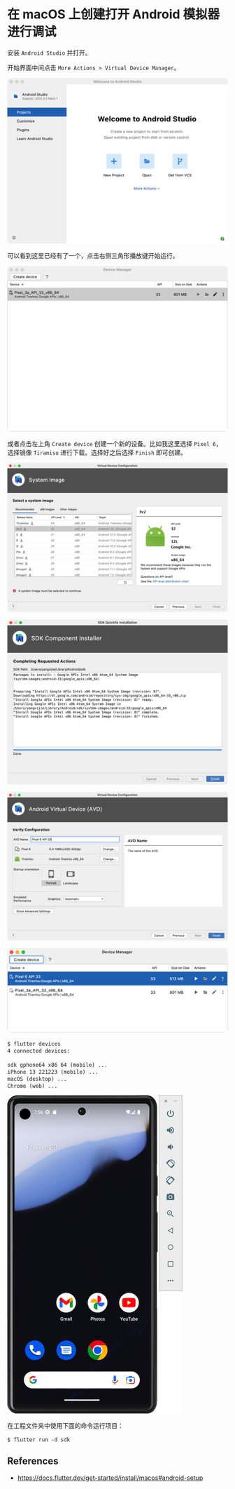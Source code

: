 # 在 macOS 上创建打开 Android 模拟器进行调试

安装 `Android Studio` 并打开。

开始界面中间点击 `More Actions > Virtual Device Manager`。

![](./images-simulator/0.png)

可以看到这里已经有了一个，点击右侧三角形播放键开始运行。

![](./images-simulator/1.png)

或者点击左上角 `Create device` 创建一个新的设备。比如我这里选择 `Pixel 6`，选择镜像 `Tiramisu` 进行下载。选择好之后选择 `Finish` 即可创建。

![](./images-simulator/2.png)

![](./images-simulator/3.png)

![](./images-simulator/4.png)

![](./images-simulator/5.png)

```
$ flutter devices
4 connected devices:

sdk gphone64 x86 64 (mobile) ...
iPhone 13 221223 (mobile) ...
macOS (desktop) ...
Chrome (web) ...
```

![](./images-simulator/6.png)

在工程文件夹中使用下面的命令运行项目：

```
$ flutter run -d sdk
```

## References

- https://docs.flutter.dev/get-started/install/macos#android-setup
